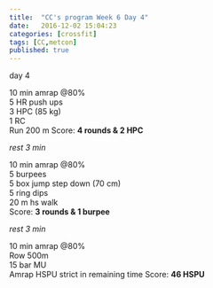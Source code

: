 ```yaml
---
title:  "CC's program Week 6 Day 4"
date:   2016-12-02 15:04:23
categories: [crossfit]
tags: [CC,metcon]
published: true
---
```

day 4

10 min amrap @80%  
5 HR push ups  
3 HPC (85 kg)  
1 RC  
Run 200 m
Score: **4 rounds & 2 HPC**

_rest 3 min_

10 min amrap @80%  
5 burpees  
5 box jump step down (70 cm)  
5 ring dips  
20 m hs walk  
Score: **3 rounds & 1 burpee**

_rest 3 min_

10 min amrap @80%  
Row 500m  
15 bar MU  
Amrap HSPU strict in remaining time
Score: **46 HSPU**